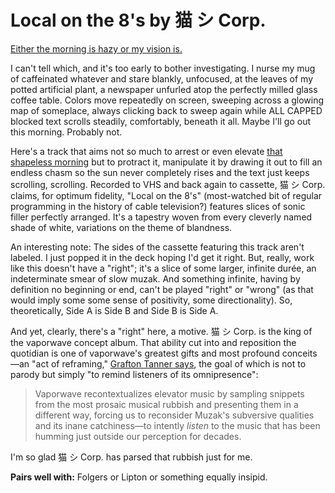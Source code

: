 # Local on the 8's by 猫 シ Corp.

[Either the morning is hazy or my vision is.](https://catsystemcorp.bandcamp.com/track/local-on-the-8s)

I can't tell which, and it's too early to bother investigating. I nurse my mug of caffeinated whatever and stare blankly, unfocused, at the leaves of my potted artificial plant, a newspaper unfurled atop the perfectly milled glass coffee table. Colors move repeatedly on screen, sweeping across a glowing map of someplace, always clicking back to sweep again while ALL CAPPED blocked text scrolls steadily, comfortably, beneath it all. Maybe I'll go out this morning. Probably not.

Here's a track that aims not so much to arrest or even elevate [that shapeless morning](https://youtu.be/QWFreS-4Er8) but to protract it, manipulate it by drawing it out to fill an endless chasm so the sun never completely rises and the text just keeps scrolling, scrolling. Recorded to VHS and back again to cassette, 猫 シ Corp. claims, for optimum fidelity, "Local on the 8's" (most-watched bit of regular programming in the history of cable television?) features slices of sonic filler perfectly arranged. It's a tapestry woven from every cleverly named shade of white, variations on the theme of blandness.

An interesting note: The sides of the cassette featuring this track aren't labeled. I just popped it in the deck hoping I'd get it right. But, really, work like this doesn't have a "right"; it's a slice of some larger, infinite durée, an indeterminate smear of slow muzak. And something infinite, having by definition no beginning or end, can't be played "right" or "wrong" (as that would imply some some sense of positivity, some directionality). So, theoretically, Side A is Side B and Side B is Side A.

And yet, clearly, there's a "right" here, a motive. 猫 シ Corp. is the king of the vaporwave concept album. That ability cut into and reposition the quotidian is one of vaporwave's greatest gifts and most profound conceits—an "act of reframing," [Grafton Tanner says](https://www.johnhuntpublishing.com/zer0-books/our-books/babbling-corpse), the goal of which is not to parody but simply "to remind listeners of its omnipresence":

> Vaporwave recontextualizes elevator music by sampling snippets from the most prosaic musical rubbish and presenting them in a different way, forcing us to reconsider Muzak's subversive qualities and its inane catchiness—to intently _listen_ to the music that has been humming just outside our perception for decades.

I'm so glad 猫 シ Corp. has parsed that rubbish just for me.

**Pairs well with:** Folgers or Lipton or something equally insipid.
